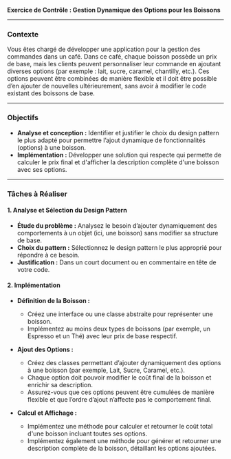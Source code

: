 **Exercice de Contrôle  : Gestion Dynamique des Options pour les Boissons**

---

### Contexte

Vous êtes chargé de développer une application pour la gestion des commandes dans un café. Dans ce café, chaque boisson possède un prix de base, mais les clients peuvent personnaliser leur commande en ajoutant diverses options (par exemple : lait, sucre, caramel, chantilly, etc.). Ces options peuvent être combinées de manière flexible et il doit être possible d’en ajouter de nouvelles ultérieurement, sans avoir à modifier le code existant des boissons de base.

---

### Objectifs

- **Analyse et conception :** Identifier et justifier le choix du design pattern le plus adapté pour permettre l’ajout dynamique de fonctionnalités (options) à une boisson.
- **Implémentation :** Développer une solution qui respecte qui permette de calculer le prix final et d'afficher la description complète d'une boisson avec ses options.

---

### Tâches à Réaliser

#### 1. Analyse et Sélection du Design Pattern

- **Étude du problème :** Analysez le besoin d’ajouter dynamiquement des comportements à un objet (ici, une boisson) sans modifier sa structure de base.
- **Choix du pattern :** Sélectionnez le design pattern le plus approprié pour répondre à ce besoin.
- **Justification :** Dans un court document ou en commentaire en tête de votre code.

#### 2. Implémentation

- **Définition de la Boisson :**
    
    - Créez une interface ou une classe abstraite pour représenter une boisson.
    - Implémentez au moins deux types de boissons (par exemple, un Espresso et un Thé) avec leur prix de base respectif.
- **Ajout des Options :**
    
    - Créez des classes permettant d’ajouter dynamiquement des options à une boisson (par exemple, Lait, Sucre, Caramel, etc.).
    - Chaque option doit pouvoir modifier le coût final de la boisson et enrichir sa description.
    - Assurez-vous que ces options peuvent être cumulées de manière flexible et que l’ordre d’ajout n’affecte pas le comportement final.
- **Calcul et Affichage :**
    
    - Implémentez une méthode pour calculer et retourner le coût total d'une boisson incluant toutes ses options.
    - Implémentez également une méthode pour générer et retourner une description complète de la boisson, détaillant les options ajoutées.
